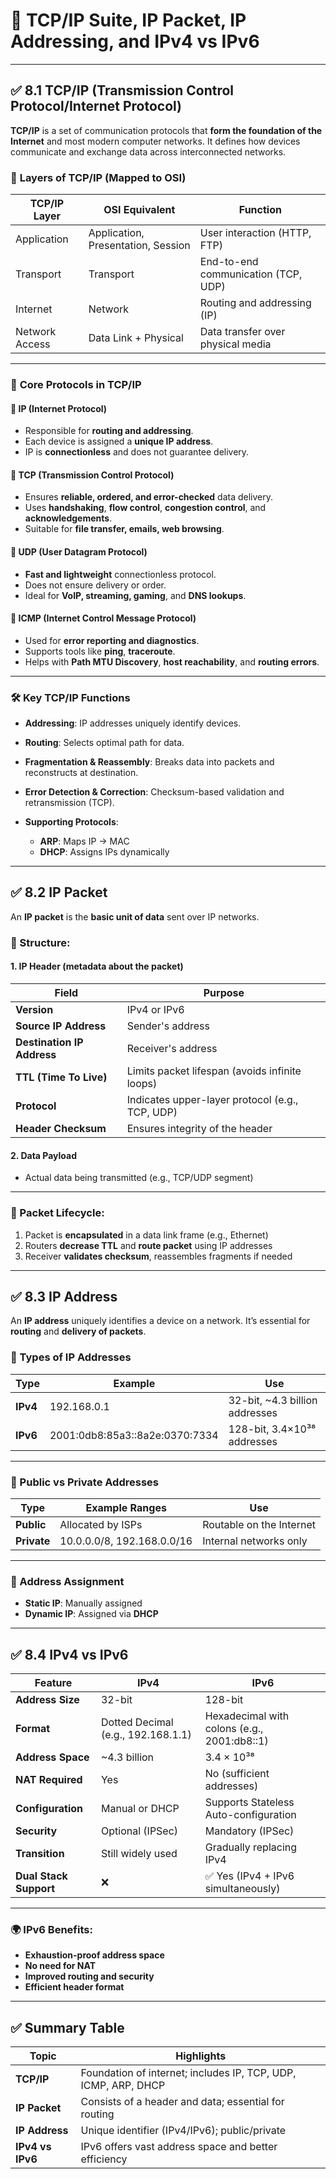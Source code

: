 
# 📘 **TCP/IP Suite, IP Packet, IP Addressing, and IPv4 vs IPv6**

---

## ✅ **8.1 TCP/IP (Transmission Control Protocol/Internet Protocol)**

**TCP/IP** is a set of communication protocols that **form the foundation of the Internet** and most modern computer networks. It defines how devices communicate and exchange data across interconnected networks.

### 🧱 **Layers of TCP/IP (Mapped to OSI)**

| TCP/IP Layer   | OSI Equivalent                     | Function                            |
| -------------- | ---------------------------------- | ----------------------------------- |
| Application    | Application, Presentation, Session | User interaction (HTTP, FTP)        |
| Transport      | Transport                          | End-to-end communication (TCP, UDP) |
| Internet       | Network                            | Routing and addressing (IP)         |
| Network Access | Data Link + Physical               | Data transfer over physical media   |

---

### 🔌 **Core Protocols in TCP/IP**

#### 🔹 **IP (Internet Protocol)**

* Responsible for **routing and addressing**.
* Each device is assigned a **unique IP address**.
* IP is **connectionless** and does not guarantee delivery.

#### 🔹 **TCP (Transmission Control Protocol)**

* Ensures **reliable, ordered, and error-checked** data delivery.
* Uses **handshaking**, **flow control**, **congestion control**, and **acknowledgements**.
* Suitable for **file transfer, emails, web browsing**.

#### 🔹 **UDP (User Datagram Protocol)**

* **Fast and lightweight** connectionless protocol.
* Does not ensure delivery or order.
* Ideal for **VoIP, streaming, gaming**, and **DNS lookups**.

#### 🔹 **ICMP (Internet Control Message Protocol)**

* Used for **error reporting and diagnostics**.
* Supports tools like **ping**, **traceroute**.
* Helps with **Path MTU Discovery**, **host reachability**, and **routing errors**.

---

### 🛠️ **Key TCP/IP Functions**

* **Addressing**: IP addresses uniquely identify devices.
* **Routing**: Selects optimal path for data.
* **Fragmentation & Reassembly**: Breaks data into packets and reconstructs at destination.
* **Error Detection & Correction**: Checksum-based validation and retransmission (TCP).
* **Supporting Protocols**:

  * **ARP**: Maps IP → MAC
  * **DHCP**: Assigns IPs dynamically

---

## ✅ **8.2 IP Packet**

An **IP packet** is the **basic unit of data** sent over IP networks.

### 🧱 Structure:

#### 1. **IP Header** (metadata about the packet)

| Field                      | Purpose                                         |
| -------------------------- | ----------------------------------------------- |
| **Version**                | IPv4 or IPv6                                    |
| **Source IP Address**      | Sender's address                                |
| **Destination IP Address** | Receiver's address                              |
| **TTL (Time To Live)**     | Limits packet lifespan (avoids infinite loops)  |
| **Protocol**               | Indicates upper-layer protocol (e.g., TCP, UDP) |
| **Header Checksum**        | Ensures integrity of the header                 |

#### 2. **Data Payload**

* Actual data being transmitted (e.g., TCP/UDP segment)

---

### 🔄 Packet Lifecycle:

1. Packet is **encapsulated** in a data link frame (e.g., Ethernet)
2. Routers **decrease TTL** and **route packet** using IP addresses
3. Receiver **validates checksum**, reassembles fragments if needed

---

## ✅ **8.3 IP Address**

An **IP address** uniquely identifies a device on a network. It’s essential for **routing** and **delivery of packets**.

### 🧩 Types of IP Addresses

| Type     | Example                        | Use                             |
| -------- | ------------------------------ | ------------------------------- |
| **IPv4** | 192.168.0.1                    | 32-bit, \~4.3 billion addresses |
| **IPv6** | 2001:0db8:85a3::8a2e:0370:7334 | 128-bit, 3.4×10³⁸ addresses     |

---

### 🔐 Public vs Private Addresses

| Type        | Example Ranges             | Use                      |
| ----------- | -------------------------- | ------------------------ |
| **Public**  | Allocated by ISPs          | Routable on the Internet |
| **Private** | 10.0.0.0/8, 192.168.0.0/16 | Internal networks only   |

---

### 🔧 Address Assignment

* **Static IP**: Manually assigned
* **Dynamic IP**: Assigned via **DHCP**

---

## ✅ **8.4 IPv4 vs IPv6**

| Feature                | IPv4                               | IPv6                                         |
| ---------------------- | ---------------------------------- | -------------------------------------------- |
| **Address Size**       | 32-bit                             | 128-bit                                      |
| **Format**             | Dotted Decimal (e.g., 192.168.1.1) | Hexadecimal with colons (e.g., 2001\:db8::1) |
| **Address Space**      | \~4.3 billion                      | 3.4 × 10³⁸                                   |
| **NAT Required**       | Yes                                | No (sufficient addresses)                    |
| **Configuration**      | Manual or DHCP                     | Supports Stateless Auto-configuration        |
| **Security**           | Optional (IPSec)                   | Mandatory (IPSec)                            |
| **Transition**         | Still widely used                  | Gradually replacing IPv4                     |
| **Dual Stack Support** | ❌                                  | ✅ Yes (IPv4 + IPv6 simultaneously)           |

---

### 🌍 IPv6 Benefits:

* **Exhaustion-proof address space**
* **No need for NAT**
* **Improved routing and security**
* **Efficient header format**

---

## ✅ Summary Table

| Topic            | Highlights                                                     |
| ---------------- | -------------------------------------------------------------- |
| **TCP/IP**       | Foundation of internet; includes IP, TCP, UDP, ICMP, ARP, DHCP |
| **IP Packet**    | Consists of a header and data; essential for routing           |
| **IP Address**   | Unique identifier (IPv4/IPv6); public/private                  |
| **IPv4 vs IPv6** | IPv6 offers vast address space and better efficiency           |
